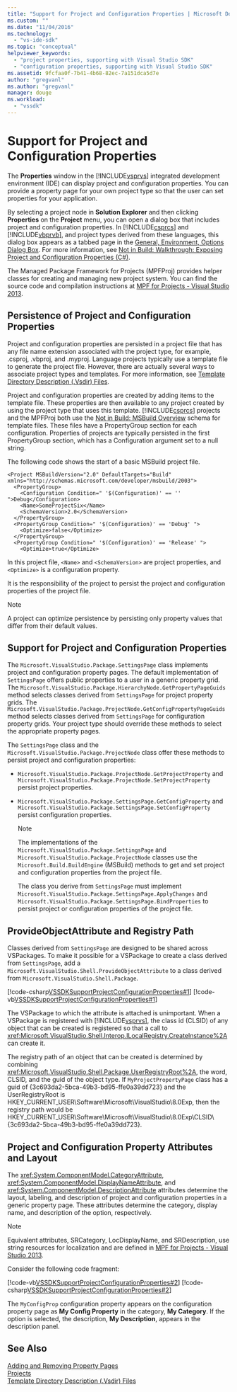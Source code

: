 ```yaml
---
title: "Support for Project and Configuration Properties | Microsoft Docs"
ms.custom: ""
ms.date: "11/04/2016"
ms.technology: 
  - "vs-ide-sdk"
ms.topic: "conceptual"
helpviewer_keywords: 
  - "project properties, supporting with Visual Studio SDK"
  - "configuration properties, supporting with Visual Studio SDK"
ms.assetid: 9fcfaa0f-7b41-4b68-82ec-7a151dca5d7e
author: "gregvanl"
ms.author: "gregvanl"
manager: douge
ms.workload: 
  - "vssdk"
---
```

# Support for Project and Configuration Properties
The **Properties** window in the [!INCLUDE[vsprvs](../../code-quality/includes/vsprvs_md.md)] integrated development environment (IDE) can display project and configuration properties. You can provide a property page for your own project type so that the user can set properties for your application.  
  
 By selecting a project node in **Solution Explorer** and then clicking **Properties** on the **Project** menu, you can open a dialog box that includes project and configuration properties. In [!INCLUDE[csprcs](../../data-tools/includes/csprcs_md.md)] and [!INCLUDE[vbprvb](../../code-quality/includes/vbprvb_md.md)], and project types derived from these languages, this dialog box appears as a tabbed page in the [General, Environment, Options Dialog Box](../../ide/reference/general-environment-options-dialog-box.md). For more information, see [Not in Build: Walkthrough: Exposing Project and Configuration Properties (C#)](https://msdn.microsoft.com/library/d850d63b-25e2-4505-9f3d-eb038d7c1d0e).  
  
 The Managed Package Framework for Projects (MPFProj) provides helper classes for creating and managing new project system. You can find the source code and compilation instructions at [MPF for Projects - Visual Studio 2013](https://github.com/tunnelvisionlabs/MPFProj10).  
  
## Persistence of Project and Configuration Properties  
 Project and configuration properties are persisted in a project file that has any file name extension associated with the project type, for example, .csproj, .vbproj, and .myproj. Language projects typically use a template file to generate the project file. However, there are actually several ways to associate project types and templates. For more information, see [Template Directory Description (.Vsdir) Files](../../extensibility/internals/template-directory-description-dot-vsdir-files.md).  
  
 Project and configuration properties are created by adding items to the template file. These properties are then available to any project created by using the project type that uses this template. [!INCLUDE[csprcs](../../data-tools/includes/csprcs_md.md)] projects and the MPFProj both use the [Not in Build: MSBuild Overview](/previous-versions/visualstudio/visual-studio-2008/ms171452(v=vs.90)) schema for template files. These files have a PropertyGroup section for each configuration. Properties of projects are typically persisted in the first PropertyGroup section, which has a Configuration argument set to a null string.  
  
 The following code shows the start of a basic MSBuild project file.  
  
```  
<Project MSBuildVersion="2.0" DefaultTargets="Build" xmlns="http://schemas.microsoft.com/developer/msbuild/2003">  
  <PropertyGroup>  
    <Configuration Condition=" '$(Configuration)' == '' ">Debug</Configuration>  
    <Name>SomeProjectSix</Name>  
    <SchemaVersion>2.0</SchemaVersion>  
  </PropertyGroup>  
  <PropertyGroup Condition=" '$(Configuration)' == 'Debug' ">  
    <Optimize>false</Optimize>  
  </PropertyGroup>  
  <PropertyGroup Condition=" '$(Configuration)' == 'Release' ">  
    <Optimize>true</Optimize>  
```  
  
 In this project file, `<Name>` and `<SchemaVersion>` are project properties, and `<Optimize>` is a configuration property.  
  
 It is the responsibility of the project to persist the project and configuration properties of the project file.  
  
> [!NOTE]
>  A project can optimize persistence by persisting only property values that differ from their default values.  
  
## Support for Project and Configuration Properties  
 The `Microsoft.VisualStudio.Package.SettingsPage` class implements project and configuration property pages. The default implementation of `SettingsPage` offers public properties to a user in a generic property grid. The `Microsoft.VisualStudio.Package.HierarchyNode.GetPropertyPageGuids` method selects classes derived from `SettingsPage` for project property grids. The `Microsoft.VisualStudio.Package.ProjectNode.GetConfigPropertyPageGuids` method selects classes derived from `SettingsPage` for configuration property grids. Your project type should override these methods to select the appropriate property pages.  
  
 The `SettingsPage` class and the `Microsoft.VisualStudio.Package.ProjectNode` class offer these methods to persist project and configuration properties:  
  
- `Microsoft.VisualStudio.Package.ProjectNode.GetProjectProperty` and `Microsoft.VisualStudio.Package.ProjectNode.SetProjectProperty` persist project properties.  
  
- `Microsoft.VisualStudio.Package.SettingsPage.GetConfigProperty` and `Microsoft.VisualStudio.Package.SettingsPage.SetConfigProperty` persist configuration properties.  
  
  > [!NOTE]
  >  The implementations of the `Microsoft.VisualStudio.Package.SettingsPage` and `Microsoft.VisualStudio.Package.ProjectNode` classes use the `Microsoft.Build.BuildEngine` (MSBuild) methods to get and set project and configuration properties from the project file.  
  
  The class you derive from `SettingsPage` must implement `Microsoft.VisualStudio.Package.SettingsPage.ApplyChanges` and `Microsoft.VisualStudio.Package.SettingsPage.BindProperties` to persist project or configuration properties of the project file.  
  
## ProvideObjectAttribute and Registry Path  
 Classes derived from `SettingsPage` are designed to be shared across VSPackages. To make it possible for a VSPackage to create a class derived from `SettingsPage`, add a `Microsoft.VisualStudio.Shell.ProvideObjectAttribute` to a class derived from `Microsoft.VisualStudio.Shell.Package`.  
  
 [!code-csharp[VSSDKSupportProjectConfigurationProperties#1](../../extensibility/internals/codesnippet/CSharp/support-for-project-and-configuration-properties_1.cs)]
 [!code-vb[VSSDKSupportProjectConfigurationProperties#1](../../extensibility/internals/codesnippet/VisualBasic/support-for-project-and-configuration-properties_1.vb)]  
  
 The VSPackage to which the attribute is attached is unimportant. When a VSPackage is registered with [!INCLUDE[vsprvs](../../code-quality/includes/vsprvs_md.md)], the class id (CLSID) of any object that can be created is registered so that a call to <xref:Microsoft.VisualStudio.Shell.Interop.ILocalRegistry.CreateInstance%2A> can create it.  
  
 The registry path of an object that can be created is determined by combining <xref:Microsoft.VisualStudio.Shell.Package.UserRegistryRoot%2A>, the word, CLSID, and the guid of the object type. If `MyProjectPropertyPage` class has a guid of {3c693da2-5bca-49b3-bd95-ffe0a39dd723} and the UserRegistryRoot is HKEY_CURRENT_USER\Software\Microsoft\VisualStudio\8.0Exp, then the registry path would be HKEY_CURRENT_USER\Software\Microsoft\VisualStudio\8.0Exp\CLSID\\{3c693da2-5bca-49b3-bd95-ffe0a39dd723}.  
  
## Project and Configuration Property Attributes and Layout  
 The <xref:System.ComponentModel.CategoryAttribute>, <xref:System.ComponentModel.DisplayNameAttribute>, and <xref:System.ComponentModel.DescriptionAttribute> attributes determine the layout, labeling, and description of project and configuration properties in a generic property page. These attributes determine the category, display name, and description of the option, respectively.  
  
> [!NOTE]
>  Equivalent attributes, SRCategory, LocDisplayName, and SRDescription, use string resources for localization and are defined in [MPF for Projects - Visual Studio 2013](https://github.com/tunnelvisionlabs/MPFProj10).  
  
 Consider the following code fragment:  
  
 [!code-vb[VSSDKSupportProjectConfigurationProperties#2](../../extensibility/internals/codesnippet/VisualBasic/support-for-project-and-configuration-properties_2.vb)]
 [!code-csharp[VSSDKSupportProjectConfigurationProperties#2](../../extensibility/internals/codesnippet/CSharp/support-for-project-and-configuration-properties_2.cs)]  
  
 The `MyConfigProp` configuration property appears on the configuration property page as **My Config Property** in the category, **My Category**. If the option is selected, the description, **My Description**, appears in the description panel.  
  
## See Also  
 [Adding and Removing Property Pages](../../extensibility/adding-and-removing-property-pages.md)   
 [Projects](../../extensibility/internals/projects.md)   
 [Template Directory Description (.Vsdir) Files](../../extensibility/internals/template-directory-description-dot-vsdir-files.md)
